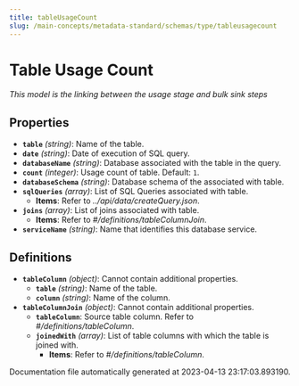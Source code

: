 ```yaml
---
title: tableUsageCount
slug: /main-concepts/metadata-standard/schemas/type/tableusagecount
---
```


# Table Usage Count

*This model is the linking between the usage stage and bulk sink steps*

## Properties

- **`table`** *(string)*: Name of the table.
- **`date`** *(string)*: Date of execution of SQL query.
- **`databaseName`** *(string)*: Database associated with the table in the query.
- **`count`** *(integer)*: Usage count of table. Default: `1`.
- **`databaseSchema`** *(string)*: Database schema of the associated with table.
- **`sqlQueries`** *(array)*: List of SQL Queries associated with table.
  - **Items**: Refer to *../api/data/createQuery.json*.
- **`joins`** *(array)*: List of joins associated with table.
  - **Items**: Refer to *#/definitions/tableColumnJoin*.
- **`serviceName`** *(string)*: Name that identifies this database service.
## Definitions

- **`tableColumn`** *(object)*: Cannot contain additional properties.
  - **`table`** *(string)*: Name of the table.
  - **`column`** *(string)*: Name of the column.
- **`tableColumnJoin`** *(object)*: Cannot contain additional properties.
  - **`tableColumn`**: Source table column. Refer to *#/definitions/tableColumn*.
  - **`joinedWith`** *(array)*: List of table columns with which the table is joined with.
    - **Items**: Refer to *#/definitions/tableColumn*.


Documentation file automatically generated at 2023-04-13 23:17:03.893190.
